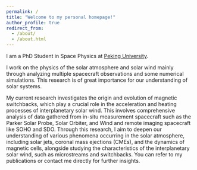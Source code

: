 ```yaml
---
permalink: /
title: "Welcome to my personal homepage!"
author_profile: true
redirect_from: 
  - /about/
  - /about.html
---
```


I am a PhD Student in Space Physics at [Peking University](https://www.pku.edu.cn/). 

I work on the physics of the solar atmosphere and solar wind mainly through analyzing multiple spacecraft observations and some numerical simulations. This research is of great importance for our understanding of solar systems. 

My current research investigates the origin and evolution of magnetic switchbacks, which play a crucial role in the acceleration and heating processes of interplanetary solar wind. This involves comprehensive analysis of data gathered from in-situ measurement spacecraft such as the Parker Solar Probe, Solar Orbiter, and Wind and remote imaging spacecraft like SOHO and SDO. Through this research, I aim to deepen our understanding of various phenomena occurring in the solar atmosphere, including solar jets, coronal mass ejections (CMEs), and the dynamics of magnetic cells, alongside studying the characteristics of the interplanetary solar wind, such as microstreams and switchbacks. You can refer to my publications or contact me directly for further insights.
